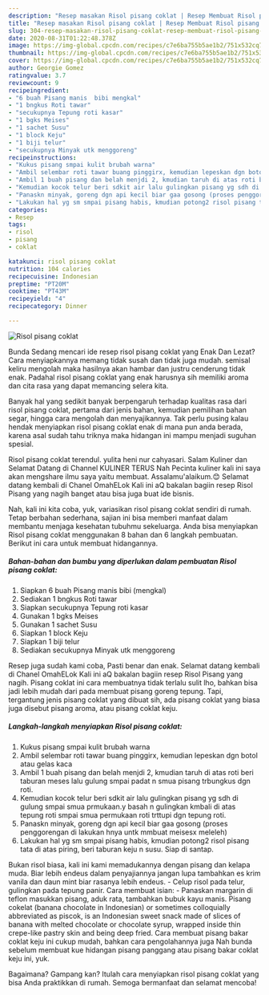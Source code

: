 ```yaml
---
description: "Resep masakan Risol pisang coklat | Resep Membuat Risol pisang coklat Yang Lezat Sekali"
title: "Resep masakan Risol pisang coklat | Resep Membuat Risol pisang coklat Yang Lezat Sekali"
slug: 304-resep-masakan-risol-pisang-coklat-resep-membuat-risol-pisang-coklat-yang-lezat-sekali
date: 2020-08-31T01:22:48.378Z
image: https://img-global.cpcdn.com/recipes/c7e6ba755b5ae1b2/751x532cq70/risol-pisang-coklat-foto-resep-utama.jpg
thumbnail: https://img-global.cpcdn.com/recipes/c7e6ba755b5ae1b2/751x532cq70/risol-pisang-coklat-foto-resep-utama.jpg
cover: https://img-global.cpcdn.com/recipes/c7e6ba755b5ae1b2/751x532cq70/risol-pisang-coklat-foto-resep-utama.jpg
author: Georgie Gomez
ratingvalue: 3.7
reviewcount: 9
recipeingredient:
- "6 buah Pisang manis  bibi mengkal"
- "1 bngkus Roti tawar"
- "secukupnya Tepung roti kasar"
- "1 bgks Meises"
- "1 sachet Susu"
- "1 block Keju"
- "1 biji telur"
- "secukupnya Minyak utk menggoreng"
recipeinstructions:
- "Kukus pisang smpai kulit brubah warna"
- "Ambil selembar roti tawar buang pinggirx, kemudian lepeskan dgn botol atau gelas kaca"
- "Ambil 1 buah pisang dan belah menjdi 2, kmudian taruh di atas roti beri taburan meses lalu gulung smpai padat n smua pisang trbungkus dgn roti."
- "Kemudian kocok telur beri sdkit air lalu gulingkan pisang yg sdh di gulung smpai smua prmukaan.y basah n gulingkan kmbali di atas tepung roti smpai smua permukaan roti trttupi dgn tepung roti."
- "Panaskn minyak, goreng dgn api kecil biar gaa gosong (proses penggorengan di lakukan hnya untk mmbuat meisesx meleleh)"
- "Lakukan hal yg sm smpai pisang habis, kmudian potong2 risol pisang tata di atas piring, beri taburan keju n susu. Siap di santap."
categories:
- Resep
tags:
- risol
- pisang
- coklat

katakunci: risol pisang coklat 
nutrition: 104 calories
recipecuisine: Indonesian
preptime: "PT20M"
cooktime: "PT43M"
recipeyield: "4"
recipecategory: Dinner

---
```



![Risol pisang coklat](https://img-global.cpcdn.com/recipes/c7e6ba755b5ae1b2/751x532cq70/risol-pisang-coklat-foto-resep-utama.jpg)

Bunda Sedang mencari ide resep risol pisang coklat yang Enak Dan Lezat? Cara menyiapkannya memang tidak susah dan tidak juga mudah. semisal keliru mengolah maka hasilnya akan hambar dan justru cenderung tidak enak. Padahal risol pisang coklat yang enak harusnya sih memiliki aroma dan cita rasa yang dapat memancing selera kita.

Banyak hal yang sedikit banyak berpengaruh terhadap kualitas rasa dari risol pisang coklat, pertama dari jenis bahan, kemudian pemilihan bahan segar, hingga cara mengolah dan menyajikannya. Tak perlu pusing kalau hendak menyiapkan risol pisang coklat enak di mana pun anda berada, karena asal sudah tahu triknya maka hidangan ini mampu menjadi suguhan spesial.

Risol pisang coklat terendul. yulita heni nur cahyasari. Salam Kuliner dan Selamat Datang di Channel KULINER TERUS Nah Pecinta kuliner kali ini saya akan mengshare ilmu saya yaitu membuat. Assalamu&#39;alaikum.😊 Selamat datang kembali di Chanel OmahELok Kali ini aQ bakalan bagiin resep Risol Pisang yang nagih banget atau bisa juga buat ide bisnis.


Nah, kali ini kita coba, yuk, variasikan risol pisang coklat sendiri di rumah. Tetap berbahan sederhana, sajian ini bisa memberi manfaat dalam membantu menjaga kesehatan tubuhmu sekeluarga. Anda bisa menyiapkan Risol pisang coklat menggunakan 8 bahan dan 6 langkah pembuatan. Berikut ini cara untuk membuat hidangannya.

<!--inarticleads1-->

##### Bahan-bahan dan bumbu yang diperlukan dalam pembuatan Risol pisang coklat:

1. Siapkan 6 buah Pisang manis  bibi (mengkal)
1. Sediakan 1 bngkus Roti tawar
1. Siapkan secukupnya Tepung roti kasar
1. Gunakan 1 bgks Meises
1. Gunakan 1 sachet Susu
1. Siapkan 1 block Keju
1. Siapkan 1 biji telur
1. Sediakan secukupnya Minyak utk menggoreng


Resep juga sudah kami coba, Pasti benar dan enak. Selamat datang kembali di Chanel OmahELok Kali ini aQ bakalan bagiin resep Risol Pisang yang nagih. Pisang coklat ini cara membuatnya tidak terlalu sulit lho, bahkan bisa jadi lebih mudah dari pada membuat pisang goreng tepung. Tapi, tergantung jenis pisang coklat yang dibuat sih, ada pisang coklat yang biasa juga disebut pisang aroma, atau pisang coklat keju. 

<!--inarticleads2-->

##### Langkah-langkah menyiapkan Risol pisang coklat:

1. Kukus pisang smpai kulit brubah warna
1. Ambil selembar roti tawar buang pinggirx, kemudian lepeskan dgn botol atau gelas kaca
1. Ambil 1 buah pisang dan belah menjdi 2, kmudian taruh di atas roti beri taburan meses lalu gulung smpai padat n smua pisang trbungkus dgn roti.
1. Kemudian kocok telur beri sdkit air lalu gulingkan pisang yg sdh di gulung smpai smua prmukaan.y basah n gulingkan kmbali di atas tepung roti smpai smua permukaan roti trttupi dgn tepung roti.
1. Panaskn minyak, goreng dgn api kecil biar gaa gosong (proses penggorengan di lakukan hnya untk mmbuat meisesx meleleh)
1. Lakukan hal yg sm smpai pisang habis, kmudian potong2 risol pisang tata di atas piring, beri taburan keju n susu. Siap di santap.


Bukan risol biasa, kali ini kami memadukannya dengan pisang dan kelapa muda. Biar lebih endeus dalam penyajiannya jangan lupa tambahkan es krim vanila dan daun mint biar rasanya lebih endeus. - Celup risol pada telur, gulingkan pada tepung panir. Cara membuat isian: - Panaskan margarin di teflon masukkan pisang, aduk rata, tambahkan bubuk kayu manis. Pisang cokelat (banana chocolate in Indonesian) or sometimes colloquially abbreviated as piscok, is an Indonesian sweet snack made of slices of banana with melted chocolate or chocolate syrup, wrapped inside thin crepe-like pastry skin and being deep fried. Cara membuat pisang bakar coklat keju ini cukup mudah, bahkan cara pengolahannya juga Nah bunda sebelum membuat kue hidangan pisang panggang atau pisang bakar coklat keju ini, yuk. 

Bagaimana? Gampang kan? Itulah cara menyiapkan risol pisang coklat yang bisa Anda praktikkan di rumah. Semoga bermanfaat dan selamat mencoba!
